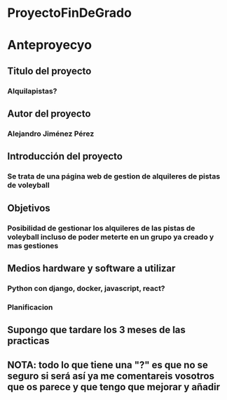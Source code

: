 # ProyectoFinDeGrado
# Anteproyecyo
## Titulo del proyecto
### Alquilapistas?
## Autor del proyecto
### Alejandro Jiménez Pérez
## Introducción del proyecto
### Se trata de una página web de gestion de alquileres de pistas de voleyball
## Objetivos
### Posibilidad de gestionar los alquileres de las pistas de voleyball incluso de poder meterte en un grupo ya creado y mas gestiones
## Medios hardware y software a utilizar
### Python con django, docker, javascript, react?
### Planificacion
## Supongo que tardare los 3 meses de las practicas

## NOTA: todo lo que tiene una "?" es que no se seguro si será así ya me comentareis vosotros que os parece y que tengo que mejorar y añadir
